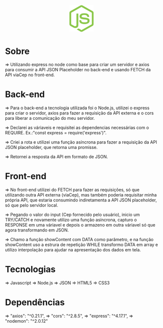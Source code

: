<h1 align="center">
    <img alt="Node API" src="./assets/nodejs-icon.svg"  width="80px" >
</h1>


# Sobre

=> Utilizando express no node como base para criar um servidor e axios para consumir a API JSON Placeholder no back-end e usando FETCH da API viaCep no front-end.

# Back-end 

=> Para o back-end a tecnologia utilizada foi o Node.js, utilizei o express para criar o servidor, 
axios para fazer a requisição da API externa e o cors para liberar a comunicação do meu servidor.

=> Declarei as váriaveis e requisitei as dependencias necessárias com o REQUIRE. Ex.:"const express = require('express')".

=> Criei a rota e utilizei uma função asíncrona para fazer a requisição da API JSON placeholder, que retorna uma promisse.

=> Retornei a resposta da API em formato de JSON.

# Front-end 

=> No front-end utilizei do FETCH para fazer as requisições, só que utilizando outra API externa (viaCep), 
mas também poderia requisitar minha própria API, que estaria consumindo indiretamenta a API JSON placeholder, 
só que pelo servidor local.

=> Pegando o valor do input (Cep fornecido pelo usuário), inicio um TRY/CATCH e novamente utilizo uma função asíncrona, 
capturo o RESPONSE em uma váriavel e depois o armazeno em outra váriavel só que agora transformando em JSON.

=> Chamo a função showContent com DATA como parâmetro, e na função showContent uso a estrura de repetição WHILE transformo DATA em array e 
utilizo interpolação para ajudar na apresentação dos dados em tela.

# Tecnologias 

=> Javascript
=> Node.js
=> JSON
=> HTML5
=> CSS3


# Dependências

=>  "axios": "^0.21.1",
=>  "cors": "^2.8.5",
=>  "express": "^4.17.1",
=>  "nodemon": "^2.0.12"